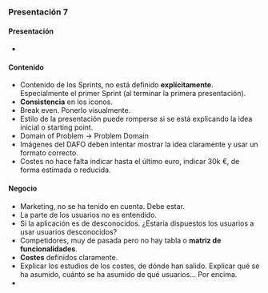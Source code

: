 ### Presentación 7

#### Presentación
* 

#### Contenido
* Contenido de los Sprints, no está definido **explícitamente**. Especialmente el primer Sprint (al terminar la primera presentación). 
* **Consistencia** en los iconos. 
* Break even. Ponerlo visualmente. 
* Estilo de la presentación puede romperse si se está explicando la idea inicial o starting point.
* Domain of Problem -> Problem Domain
* Imágenes del DAFO deben intentar mostrar la idea claramente y usar un formato correcto.
* Costes no hace falta indicar hasta el último euro, indicar 30k €, de forma estimada o reducida.

#### Negocio
* Marketing, no se ha tenido en cuenta. Debe estar. 
* La parte de los usuarios no es entendido.
* Si la aplicación es de desconocidos. ¿Estaría dispuestos los usuarios a usar usuarios desconocidos?
* Competidores, muy de pasada pero no hay tabla o **matriz de funcionalidades**.
* **Costes** definidos claramente.
* Explicar los estudios de los costes, de dónde han salido. Explicar qué se ha asumido, cuánto se ha asumido de qué usuarios... Por encima.
* 
